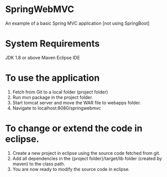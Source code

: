 SpringWebMVC
================
An example of a basic Spring MVC application [not using SpringBoot]

System Requirements
===================
JDK 1.8 or above
Maven
Eclipse IDE

To use the application
======================

1. Fetch from Git to a local folder (project folder)
2. Run mvn package in the project folder.
3. Start tomcat server and move the WAR file to webapps folder.
4. Navigate to localhost:8080/springwebmvc

To change or extend the code in eclipse.
========================================
1. Create a new project in eclipse using the source code fetched from git.
2. Add all dependencies in the {project folder}/target/lib folder (created by maven) to the class path.
3. You are now ready to modify the source code in eclipse.
